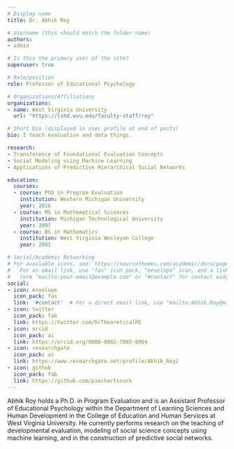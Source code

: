 ```yaml
---
# Display name
title: Dr. Abhik Roy

# Username (this should match the folder name)
authors:
- admin

# Is this the primary user of the site?
superuser: true

# Role/position
role: Professor of Educational Psychology

# Organizations/Affiliations
organizations:
- name: West Virginia University
  url: "https://lshd.wvu.edu/faculty-staff/roy"

# Short bio (displayed in user profile at end of posts)
bio: I teach evaluation and data things.

research:
- Transference of Foundational Evaluation Concepts
- Social Modeling using Machine Learning
- Applications of Predictive Hierarchical Social Networks

education:
  courses:
  - course: PhD in Program Evaluation
    institution: Western Michigan University
    year: 2016
  - course: MS in Mathematical Sciences
    institution: Michigan Technological University
    year: 2007
  - course: BS in Mathematics
    institution: West Virginia Wesleyan College
    year: 2001

# Social/Academic Networking
# For available icons, see: https://sourcethemes.com/academic/docs/page-builder/#icons
#   For an email link, use "fas" icon pack, "envelope" icon, and a link in the
#   form "mailto:your-email@example.com" or "#contact" for contact widget.
social:
- icon: envelope
  icon_pack: fas
  link: '#contact'  # For a direct email link, use "mailto:Abhik.Roy@mail.wvu.edu".
- icon: twitter
  icon_pack: fab
  link: https://twitter.com/DrTheoreticalPE
- icon: orcid
  icon_pack: ai
  link: https://orcid.org/0000-0002-7085-8964
- icon: researchgate
  icon_pack: ai
  link: https://www.researchgate.net/profile/Abhik_Roy2
- icon: github
  icon_pack: fab
  link: https://github.com/piechartssuck
---
```


Abhik Roy holds a Ph.D. in Program Evaluation and is an Assistant Professor of Educational Psychology within the Department of Learning Sciences and Human Development in the College of Education and Human Services at West Virginia University. He currently performs research on the teaching of developmental evaluation, modeling of social science concepts using machine learning, and in the construction of predictive social networks.
